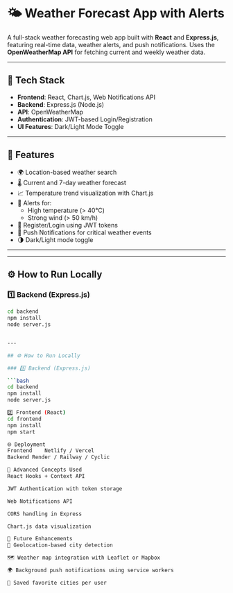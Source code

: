 # 🌤️ Weather Forecast App with Alerts

A full-stack weather forecasting web app built with **React** and **Express.js**, featuring real-time data, weather alerts, and push notifications. Uses the **OpenWeatherMap API** for fetching current and weekly weather data.

---

## 🔧 Tech Stack

- **Frontend**: React, Chart.js, Web Notifications API
- **Backend**: Express.js (Node.js)
- **API**: OpenWeatherMap
- **Authentication**: JWT-based Login/Registration
- **UI Features**: Dark/Light Mode Toggle

---

## 🚀 Features

- 🌍 Location-based weather search
- 🌡️ Current and 7-day weather forecast
- 📈 Temperature trend visualization with Chart.js
- 🚨 Alerts for:
  - High temperature (> 40°C)
  - Strong wind (> 50 km/h)
- 🔐 Register/Login using JWT tokens
- 🔔 Push Notifications for critical weather events
- 🌗 Dark/Light mode toggle

---

---

## ⚙️ How to Run Locally

### 1️⃣ Backend (Express.js)

```bash
cd backend
npm install
node server.js


---

## ⚙️ How to Run Locally

### 1️⃣ Backend (Express.js)

```bash
cd backend
npm install
node server.js

2️⃣ Frontend (React)
cd frontend
npm install
npm start

🌐 Deployment
Frontend	Netlify / Vercel
Backend	Render / Railway / Cyclic

🧠 Advanced Concepts Used
React Hooks + Context API

JWT Authentication with token storage

Web Notifications API

CORS handling in Express

Chart.js data visualization

📱 Future Enhancements
🧭 Geolocation-based city detection

🗺️ Weather map integration with Leaflet or Mapbox

🌍 Background push notifications using service workers

📌 Saved favorite cities per user



